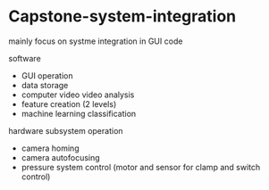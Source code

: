 # Capstone-system-integration
mainly focus on systme integration in GUI code

software 
- GUI operation
- data storage 
- computer video video analysis 
- feature creation (2 levels) 
- machine learning classification 

hardware subsystem operation 
- camera homing
- camera autofocusing
- pressure system control
  (motor and sensor for clamp and switch control)
